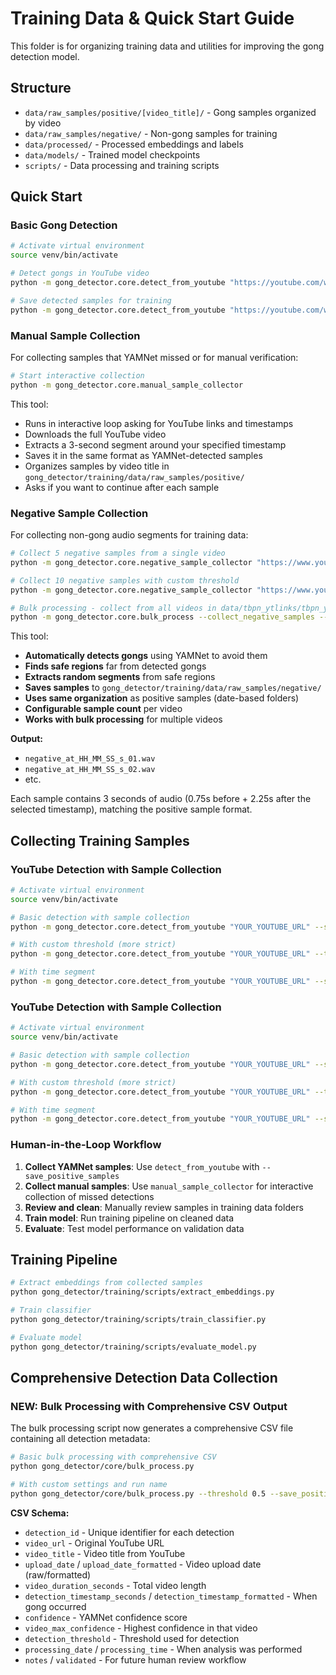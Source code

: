 # Training Data & Quick Start Guide

This folder is for organizing training data and utilities for improving the gong detection model.

## Structure

- `data/raw_samples/positive/[video_title]/` - Gong samples organized by video
- `data/raw_samples/negative/` - Non-gong samples for training
- `data/processed/` - Processed embeddings and labels
- `data/models/` - Trained model checkpoints
- `scripts/` - Data processing and training scripts

## Quick Start

### Basic Gong Detection

```bash
# Activate virtual environment
source venv/bin/activate

# Detect gongs in YouTube video
python -m gong_detector.core.detect_from_youtube "https://youtube.com/watch?v=VIDEO_ID"

# Save detected samples for training
python -m gong_detector.core.detect_from_youtube "https://youtube.com/watch?v=VIDEO_ID" --save_positive_samples
```

### Manual Sample Collection

For collecting samples that YAMNet missed or for manual verification:

```bash
# Start interactive collection
python -m gong_detector.core.manual_sample_collector
```

This tool:
- Runs in interactive loop asking for YouTube links and timestamps
- Downloads the full YouTube video
- Extracts a 3-second segment around your specified timestamp
- Saves it in the same format as YAMNet-detected samples
- Organizes samples by video title in `gong_detector/training/data/raw_samples/positive/`
- Asks if you want to continue after each sample

### Negative Sample Collection

For collecting non-gong audio segments for training data:

```bash
# Collect 5 negative samples from a single video
python -m gong_detector.core.negative_sample_collector "https://www.youtube.com/watch?v=VIDEO_ID"

# Collect 10 negative samples with custom threshold
python -m gong_detector.core.negative_sample_collector "https://www.youtube.com/watch?v=VIDEO_ID" --num_samples 10 --threshold 0.3

# Bulk processing - collect from all videos in data/tbpn_ytlinks/tbpn_youtube_links.txt
python -m gong_detector.core.bulk_process --collect_negative_samples --sample_count 10
```

This tool:
- **Automatically detects gongs** using YAMNet to avoid them
- **Finds safe regions** far from detected gongs
- **Extracts random segments** from safe regions
- **Saves samples** to `gong_detector/training/data/raw_samples/negative/`
- **Uses same organization** as positive samples (date-based folders)
- **Configurable sample count** per video
- **Works with bulk processing** for multiple videos

**Output:**
- `negative_at_HH_MM_SS_s_01.wav`
- `negative_at_HH_MM_SS_s_02.wav`
- etc.

Each sample contains 3 seconds of audio (0.75s before + 2.25s after the selected timestamp), matching the positive sample format.

## Collecting Training Samples

### YouTube Detection with Sample Collection

```bash
# Activate virtual environment
source venv/bin/activate

# Basic detection with sample collection
python -m gong_detector.core.detect_from_youtube "YOUR_YOUTUBE_URL" --save_positive_samples

# With custom threshold (more strict)
python -m gong_detector.core.detect_from_youtube "YOUR_YOUTUBE_URL" --threshold 0.6 --save_positive_samples

# With time segment
python -m gong_detector.core.detect_from_youtube "YOUR_YOUTUBE_URL" --start_time 100 --duration 30 --save_positive_samples
```

### YouTube Detection with Sample Collection

```bash
# Activate virtual environment
source venv/bin/activate

# Basic detection with sample collection
python -m gong_detector.core.detect_from_youtube "YOUR_YOUTUBE_URL" --save_positive_samples

# With custom threshold (more strict)
python -m gong_detector.core.detect_from_youtube "YOUR_YOUTUBE_URL" --threshold 0.6 --save_positive_samples

# With time segment
python -m gong_detector.core.detect_from_youtube "YOUR_YOUTUBE_URL" --start_time 100 --duration 30 --save_positive_samples
```

### Human-in-the-Loop Workflow

1. **Collect YAMNet samples**: Use `detect_from_youtube` with `--save_positive_samples`
2. **Collect manual samples**: Use `manual_sample_collector` for interactive collection of missed detections
3. **Review and clean**: Manually review samples in training data folders
4. **Train model**: Run training pipeline on cleaned data
5. **Evaluate**: Test model performance on validation data

## Training Pipeline

```bash
# Extract embeddings from collected samples
python gong_detector/training/scripts/extract_embeddings.py

# Train classifier
python gong_detector/training/scripts/train_classifier.py

# Evaluate model
python gong_detector/training/scripts/evaluate_model.py
```

## Comprehensive Detection Data Collection

### NEW: Bulk Processing with Comprehensive CSV Output

The bulk processing script now generates a comprehensive CSV file containing all detection metadata:

```bash
# Basic bulk processing with comprehensive CSV
python gong_detector/core/bulk_process.py

# With custom settings and run name
python gong_detector/core/bulk_process.py --threshold 0.5 --save_positive_samples --run_name "tbpn_batch_1"
```

**CSV Schema:**
- `detection_id` - Unique identifier for each detection
- `video_url` - Original YouTube URL
- `video_title` - Video title from YouTube
- `upload_date` / `upload_date_formatted` - Video upload date (raw/formatted)
- `video_duration_seconds` - Total video length
- `detection_timestamp_seconds` / `detection_timestamp_formatted` - When gong occurred
- `confidence` - YAMNet confidence score
- `video_max_confidence` - Highest confidence in that video
- `detection_threshold` - Threshold used for detection
- `processing_date` / `processing_time` - When analysis was performed
- `notes` / `validated` - For future human review workflow

